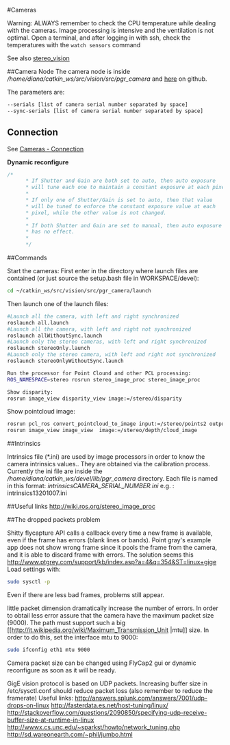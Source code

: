 #Cameras

Warning: 
ALWAYS remember to check the CPU temperature while dealing with the cameras. Image processing is intensive and the ventilation is not optimal. 
Open a terminal, and after logging in with ssh, check the temperatures with the ```watch sensors``` command

See also [stereo_vision](stereo_vision.md)

##Camera Node
The camera node is inside */home/diana/catkin_ws/src/vision/src/pgr_camera* and [here](https://github.com/team-diana/ros.pgr_camera) on github.

The parameters are:
```bash
--serials [list of camera serial number separated by space] 
--sync-serials [list of camera serial number separated by space] 
```

## Connection

See [Cameras - Connection](cameras_connection.md)

**Dynamic reconfigure**
```c++
/*
      * If Shutter and Gain are both set to auto, then auto exposure
      * will tune each one to maintain a constant exposure at each pixel.
      *
      * If only one of Shutter/Gain is set to auto, then that value
      * will be tuned to enforce the constant exposure value at each
      * pixel, while the other value is not changed.
      *
      * If both Shutter and Gain are set to manual, then auto exposure
      * has no effect.
      *
      */
```


##Commands

Start the cameras:
First enter in the directory where launch files are contained (or just source the setup.bash file in WORKSPACE/devel):
```bash 
cd ~/catkin_ws/src/vision/src/pgr_camera/launch 
```
Then launch one of the launch files:

```bash
#Launch all the camera, with left and right synchronized
roslaunch all.launch
#Launch all the camera, with left and right not synchronized
roslaunch allWithoutSync.launch
#Launch only the stereo cameras, with left and right synchronized
roslaunch stereoOnly.launch
#Launch only the stereo camera, with left and right not synchronized
roslaunch stereoOnlyWithoutSync.launch
```

```bash
Run the processor for Point Clound and other PCL processing:
ROS_NAMESPACE=stereo rosrun stereo_image_proc stereo_image_proc
```

```bash
Show disparity:
rosrun image_view disparity_view image:=/stereo/disparity
```

Show pointcloud image:
```bash
rosrun pcl_ros convert_pointcloud_to_image input:=/stereo/points2 output:=/stereo/depth/cloud_image
rosrun image_view image_view  image:=/stereo/depth/cloud_image
```

##Intrinsics

Intrinsics file (*.ini) are used by image processors in order to know the camera intrinsics values..
They are obtained via the calibration process.
Currently the ini file are inside the */home/diana/catkin_ws/devel/lib/pgr_camera* directory. 
Each file is named in this format: *intrinsicsCAMERA_SERIAL_NUMBER.ini* e.g. : intrinsics13201007.ini


##Useful links
http://wiki.ros.org/stereo_image_proc

##The dropped packets problem

Shitty flycapture API calls a callback every time a new frame is available, even if the frame has errors (blank lines or bands). Point gray's example app does not show wrong frame since it pools the frame from the camera, and it is able to discard frame with errors.
The solution seems this http://www.ptgrey.com/support/kb/index.asp?a=4&q=354&ST=linux+gige
Load settings with:
```bash
sudo sysctl -p
```
Even if there are less bad frames, problems still appear.

little packet dimension dramatically increase the number of errors. In order to obtail less error
assure that the camera have the maximum packet size (9000). The path must support such a big 
[[http://it.wikipedia.org/wiki/Maximum_Transmission_Unit |mtu]] size.
In order to do this, set the interface mtu to 9000:
```bash 
sudo ifconfig eth1 mtu 9000
```
Camera packet size can be changed using FlyCap2 gui or dynamic reconfigure as soon as it will be ready.

GigE vision protocol is based on UDP packets. Increasing buffer size in /etc/sysctl.conf 
should reduce packet loss  (also remember to reduce the framerate)
Useful links:
http://answers.splunk.com/answers/7001/udp-drops-on-linux
http://fasterdata.es.net/host-tuning/linux/
http://stackoverflow.com/questions/2090850/specifying-udp-receive-buffer-size-at-runtime-in-linux
http://wwwx.cs.unc.edu/~sparkst/howto/network_tuning.php
http://sd.wareonearth.com/~phil/jumbo.html

